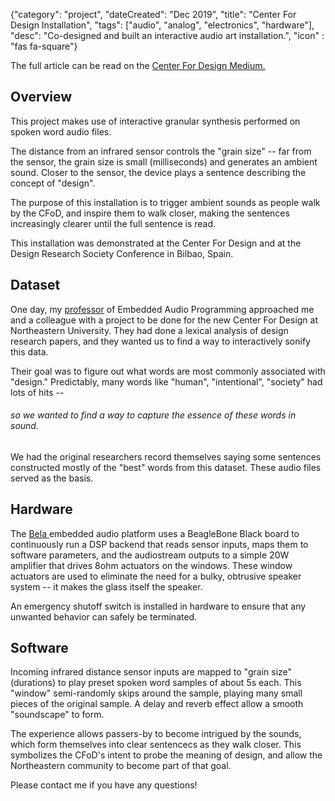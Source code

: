 {"category": "project", "dateCreated": "Dec 2019", "title": "Center For Design Installation", "tags": ["audio", "analog", "electronics", "hardware"], "desc": "Co-designed and built an interactive audio art installation.", "icon" : "fas fa-square"}

<article>
The full article can be read on the <a class="text-link" target="blank" href="https://medium.com/center-for-design/designing-experiences-shaping-futures-16c19a34738b">Center For Design Medium.</a>

## Overview
This project makes use of interactive granular synthesis performed on spoken word audio files.

The distance from an infrared sensor controls the "grain size" -- far from the sensor, the grain size is small (milliseconds) and generates an ambient sound. Closer to the sensor, the device plays a sentence describing the concept of "design".

The purpose of this installation is to trigger ambient sounds as people walk by the CFoD, and inspire them to walk closer, making the sentences increasingly clearer until the full sentence is read.

This installation was demonstrated at the Center For Design and at the Design Research Society Conference in Bilbao, Spain.

## Dataset
One day, my <a target="blank" class="text-link" href="https://toomuchidle.com/"> professor</a> of Embedded Audio Programming approached me and a colleague with a project to be done for the new Center For Design at Northeastern University. They had done a lexical analysis of design research papers, and they wanted us to find a way to interactively sonify this data.

Their goal was to figure out what words are most commonly associated with "design." Predictably, many words like "human", "intentional", "society" had lots of hits --

###### *so we wanted to find a way to capture the essence of these words in sound.*

We had the original researchers record themselves saying some sentences constructed mostly of the "best" words from this dataset. These audio files served as the basis.

## Hardware
The <a class="text-link" target="blank" href="https://bela.io/">Bela </a>embedded audio platform uses a BeagleBone Black board to continuously run a DSP backend that reads sensor inputs, maps them to software parameters, and the audiostream outputs to a simple 20W amplifier that drives 8ohm actuators on the windows. These window actuators are used to eliminate the need for a bulky, obtrusive speaker system -- it makes the glass itself the speaker.

An emergency shutoff switch is installed in hardware to ensure that any unwanted behavior can safely be terminated.

## Software
Incoming infrared distance sensor inputs are mapped to "grain size" (durations) to play preset spoken word samples of about 5s each. This "window" semi-randomly skips around the sample, playing many small pieces of the original sample. A delay and reverb effect allow a smooth "soundscape" to form. 

The experience allows passers-by to become intrigued by the sounds, which form themselves into clear sentencecs as they walk closer. This symbolizes the CFoD's intent to probe the meaning of design, and allow the Northeastern community to become part of that goal.

Please <span><a class="text-link" tabindex = 0 onclick="copyToClipboard()" data-bs-toggle="popover" data-bs-trigger="focus" data-bs-content="Email copied to clipboard!">
contact me
  </a></span> if you have any questions!

</article>
